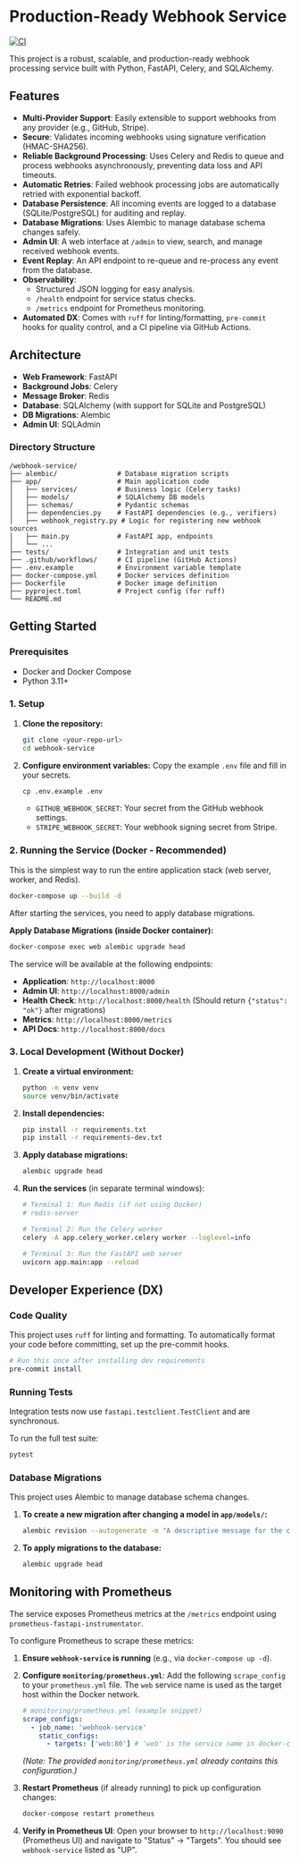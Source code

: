 # Production-Ready Webhook Service

[![CI](https://github.com/<your-github-username>/<your-repo-name>/actions/workflows/ci.yml/badge.svg)](https://github.com/<your-github-username>/<your-repo-name>/actions/workflows/ci.yml)

This project is a robust, scalable, and production-ready webhook processing service built with Python, FastAPI, Celery, and SQLAlchemy.

## Features

- **Multi-Provider Support**: Easily extensible to support webhooks from any provider (e.g., GitHub, Stripe).
- **Secure**: Validates incoming webhooks using signature verification (HMAC-SHA256).
- **Reliable Background Processing**: Uses Celery and Redis to queue and process webhooks asynchronously, preventing data loss and API timeouts.
- **Automatic Retries**: Failed webhook processing jobs are automatically retried with exponential backoff.
- **Database Persistence**: All incoming events are logged to a database (SQLite/PostgreSQL) for auditing and replay.
- **Database Migrations**: Uses Alembic to manage database schema changes safely.
- **Admin UI**: A web interface at `/admin` to view, search, and manage received webhook events.
- **Event Replay**: An API endpoint to re-queue and re-process any event from the database.
- **Observability**: 
    - Structured JSON logging for easy analysis.
    - `/health` endpoint for service status checks.
    - `/metrics` endpoint for Prometheus monitoring.
- **Automated DX**: Comes with `ruff` for linting/formatting, `pre-commit` hooks for quality control, and a CI pipeline via GitHub Actions.

## Architecture

- **Web Framework**: FastAPI
- **Background Jobs**: Celery
- **Message Broker**: Redis
- **Database**: SQLAlchemy (with support for SQLite and PostgreSQL)
- **DB Migrations**: Alembic
- **Admin UI**: SQLAdmin

### Directory Structure
```
/webhook-service/
├── alembic/               # Database migration scripts
├── app/                   # Main application code
│   ├── services/          # Business logic (Celery tasks)
│   ├── models/            # SQLAlchemy DB models
│   ├── schemas/           # Pydantic schemas
│   ├── dependencies.py    # FastAPI dependencies (e.g., verifiers)
│   ├── webhook_registry.py # Logic for registering new webhook sources
│   ├── main.py            # FastAPI app, endpoints
│   └── ...
├── tests/                 # Integration and unit tests
├── .github/workflows/     # CI pipeline (GitHub Actions)
├── .env.example           # Environment variable template
├── docker-compose.yml     # Docker services definition
├── Dockerfile             # Docker image definition
├── pyproject.toml         # Project config (for ruff)
└── README.md
```

## Getting Started

### Prerequisites

- Docker and Docker Compose
- Python 3.11+

### 1. Setup

1.  **Clone the repository:**
    ```bash
    git clone <your-repo-url>
    cd webhook-service
    ```

2.  **Configure environment variables:**
    Copy the example `.env` file and fill in your secrets.
    ```bash
    cp .env.example .env
    ```
    - `GITHUB_WEBHOOK_SECRET`: Your secret from the GitHub webhook settings.
    - `STRIPE_WEBHOOK_SECRET`: Your webhook signing secret from Stripe.

### 2. Running the Service (Docker - Recommended)

This is the simplest way to run the entire application stack (web server, worker, and Redis).

```bash
docker-compose up --build -d
```

After starting the services, you need to apply database migrations.

**Apply Database Migrations (inside Docker container):**
```bash
docker-compose exec web alembic upgrade head
```

The service will be available at the following endpoints:
- **Application**: `http://localhost:8000`
- **Admin UI**: `http://localhost:8000/admin`
- **Health Check**: `http://localhost:8000/health` (Should return `{"status": "ok"}` after migrations)
- **Metrics**: `http://localhost:8000/metrics`
- **API Docs**: `http://localhost:8000/docs`

### 3. Local Development (Without Docker)

1.  **Create a virtual environment:**
    ```bash
    python -m venv venv
    source venv/bin/activate
    ```

2.  **Install dependencies:**
    ```bash
    pip install -r requirements.txt
    pip install -r requirements-dev.txt
    ```

3.  **Apply database migrations:**
    ```bash
    alembic upgrade head
    ```

4.  **Run the services** (in separate terminal windows):
    ```bash
    # Terminal 1: Run Redis (if not using Docker)
    # redis-server

    # Terminal 2: Run the Celery worker
    celery -A app.celery_worker.celery worker --loglevel=info

    # Terminal 3: Run the FastAPI web server
    uvicorn app.main:app --reload
    ```

## Developer Experience (DX)

### Code Quality

This project uses `ruff` for linting and formatting. To automatically format your code before committing, set up the pre-commit hooks.

```bash
# Run this once after installing dev requirements
pre-commit install
```

### Running Tests

Integration tests now use `fastapi.testclient.TestClient` and are synchronous.

To run the full test suite:

```bash
pytest
```

### Database Migrations

This project uses Alembic to manage database schema changes.

1.  **To create a new migration after changing a model in `app/models/`:**
    ```bash
    alembic revision --autogenerate -m "A descriptive message for the change"
    ```

2.  **To apply migrations to the database:**
    ```bash
    alembic upgrade head
    ```

## Monitoring with Prometheus

The service exposes Prometheus metrics at the `/metrics` endpoint using `prometheus-fastapi-instrumentator`.

To configure Prometheus to scrape these metrics:

1.  **Ensure `webhook-service` is running** (e.g., via `docker-compose up -d`).
2.  **Configure `monitoring/prometheus.yml`**:
    Add the following `scrape_config` to your `prometheus.yml` file. The `web` service name is used as the target host within the Docker network.

    ```yaml
    # monitoring/prometheus.yml (example snippet)
    scrape_configs:
      - job_name: 'webhook-service'
        static_configs:
          - targets: ['web:80'] # 'web' is the service name in docker-compose.yml, 80 is the internal container port
    ```
    *(Note: The provided `monitoring/prometheus.yml` already contains this configuration.)*

3.  **Restart Prometheus** (if already running) to pick up configuration changes:
    ```bash
    docker-compose restart prometheus
    ```

4.  **Verify in Prometheus UI**:
    Open your browser to `http://localhost:9090` (Prometheus UI) and navigate to "Status" -> "Targets". You should see `webhook-service` listed as "UP".